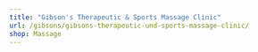 ```yaml
---
title: "Gibson's Therapeutic & Sports Massage Clinic"
url: /gibsons/gibsons-therapeutic-und-sports-massage-clinic/
shop: Massage
---
```

